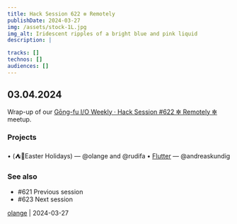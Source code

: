 ```yaml
---
title: Hack Session 622 ✼ Remotely
publishDate: 2024-03-27
img: /assets/stock-1L.jpg
img_alt: Iridescent ripples of a bright blue and pink liquid
description: |

tracks: []
technos: []
audiences: []
---
```


## 03.04.2024

Wrap-up of our [Gōng-fu I/O Weekly · Hack Session #622 ✼ Remotely ✼](https://www.meetup.com/fr-FR/gōngfuio/events/299797367/) meetup.

### Projects

• (⛺️🐇Easter Holidays) — @olange and @rudifa
• [Flutter](https://flutter.dev) — @andreaskundig

### See also

* #621 Previous session
* #623 Next session

[olange](https://github.com/olange) | 2024-03-27


